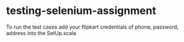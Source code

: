 # testing-selenium-assignment

To run the test cases add your flipkart credentials of phone, password, address into the SetUp.scala
